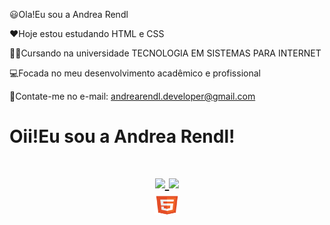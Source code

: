 😃Ola!Eu sou a Andrea Rendl <p>
    ❤️Hoje estou estudando HTML e CSS <p>
    👩‍🎓Cursando na universidade TECNOLOGIA EM SISTEMAS PARA INTERNET <p>
    💻Focada no meu desenvolvimento acadêmico e profissional 
    <div>
    📧Contate-me no e-mail: andrearendl.developer@gmail.com 
      <div> <h1>Oii!Eu sou a Andrea Rendl!<h1><div align="center">
      <div>
      <a href="https://github.com/andrearendl">
      <img height="180em" src="https://github-readme-stats.vercel.app/api?username=andrearendl&show_icons=true&theme=dracula&include_all_commits=true&count_private=true"/>
      <img height="180em" src="https://github-readme-stats.vercel.app/api/top-langs/?username=andrearendl&layout=compact&langs_count=7&theme=dracula"/>
    </div>
    <img align="center" alt="Rafa-HTML" height="30" width="40" src="https://raw.githubusercontent.com/devicons/devicon/master/icons/html5/html5-original.svg">
        <div>
             
      
        
            
    
